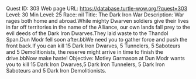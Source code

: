 Quest ID: 303
Web page URL: https://database.turtle-wow.org/?quest=303
Level: 30
Min Level: 25
Race: nil
Title: The Dark Iron War
Description: War rages both home and abroad.While mighty Dwarven soldiers give their lives in far off territories in the name of the Alliance, our own lands fall prey to the evil deeds of the Dark Iron Dwarves.They laid waste to the Thandol Span.Dun Modr fell soon after.$b$bWe need you to gather force and push the front back.If you can kill 15 Dark Iron Dwarves, 5 Tunnelers, 5 Saboteurs and 5 Demolitionists, the reserve might arrive in time to finish the drive.$b$bNow make haste!
Objective: Motley Garmason at Dun Modr wants you to kill 15 Dark Iron Dwarves,5 Dark Iron Tunnelers, 5 Dark Iron Saboteurs and 5 Dark Iron Demolitionists.
